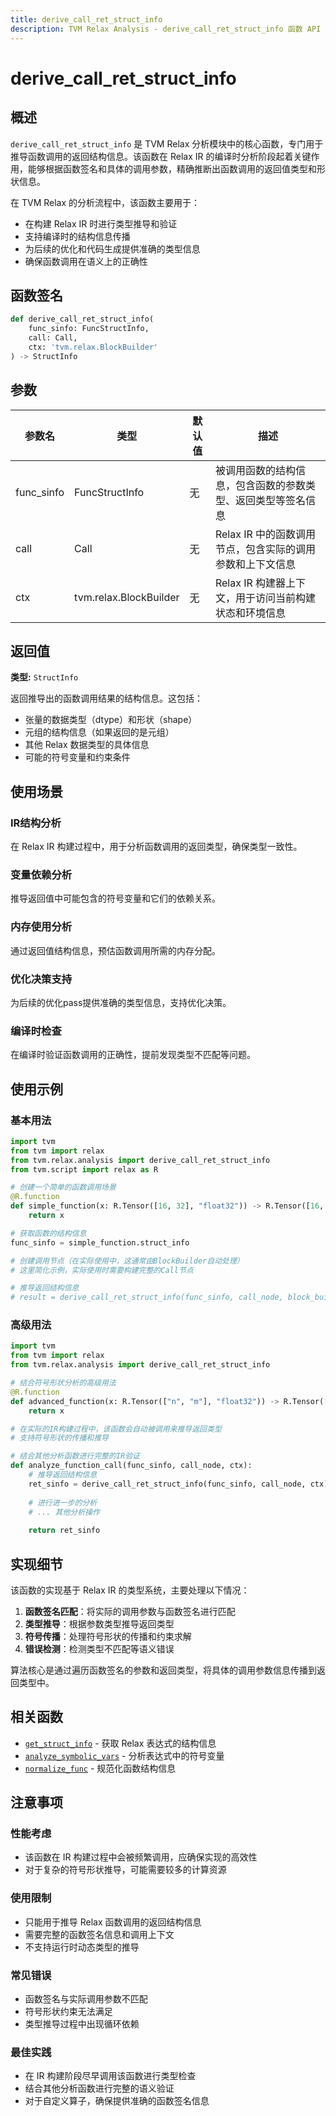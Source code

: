 ```yaml
---
title: derive_call_ret_struct_info
description: TVM Relax Analysis - derive_call_ret_struct_info 函数 API 文档
---
```


# derive_call_ret_struct_info

## 概述

`derive_call_ret_struct_info` 是 TVM Relax 分析模块中的核心函数，专门用于推导函数调用的返回结构信息。该函数在 Relax IR 的编译时分析阶段起着关键作用，能够根据函数签名和具体的调用参数，精确推断出函数调用的返回值类型和形状信息。

在 TVM Relax 的分析流程中，该函数主要用于：
- 在构建 Relax IR 时进行类型推导和验证
- 支持编译时的结构信息传播
- 为后续的优化和代码生成提供准确的类型信息
- 确保函数调用在语义上的正确性

## 函数签名

```python
def derive_call_ret_struct_info(
    func_sinfo: FuncStructInfo, 
    call: Call, 
    ctx: 'tvm.relax.BlockBuilder'
) -> StructInfo
```

## 参数

| 参数名 | 类型 | 默认值 | 描述 |
|--------|------|--------|------|
| func_sinfo | FuncStructInfo | 无 | 被调用函数的结构信息，包含函数的参数类型、返回类型等签名信息 |
| call | Call | 无 | Relax IR 中的函数调用节点，包含实际的调用参数和上下文信息 |
| ctx | tvm.relax.BlockBuilder | 无 | Relax IR 构建器上下文，用于访问当前构建状态和环境信息 |

## 返回值

**类型:** `StructInfo`

返回推导出的函数调用结果的结构信息。这包括：
- 张量的数据类型（dtype）和形状（shape）
- 元组的结构信息（如果返回的是元组）
- 其他 Relax 数据类型的具体信息
- 可能的符号变量和约束条件

## 使用场景

### IR结构分析
在 Relax IR 构建过程中，用于分析函数调用的返回类型，确保类型一致性。

### 变量依赖分析
推导返回值中可能包含的符号变量和它们的依赖关系。

### 内存使用分析
通过返回值结构信息，预估函数调用所需的内存分配。

### 优化决策支持
为后续的优化pass提供准确的类型信息，支持优化决策。

### 编译时检查
在编译时验证函数调用的正确性，提前发现类型不匹配等问题。

## 使用示例

### 基本用法

```python
import tvm
from tvm import relax
from tvm.relax.analysis import derive_call_ret_struct_info
from tvm.script import relax as R

# 创建一个简单的函数调用场景
@R.function
def simple_function(x: R.Tensor([16, 32], "float32")) -> R.Tensor([16, 32], "float32"):
    return x

# 获取函数的结构信息
func_sinfo = simple_function.struct_info

# 创建调用节点（在实际使用中，这通常由BlockBuilder自动处理）
# 这里简化示例，实际使用时需要构建完整的Call节点

# 推导返回结构信息
# result = derive_call_ret_struct_info(func_sinfo, call_node, block_builder)
```

### 高级用法

```python
import tvm
from tvm import relax
from tvm.relax.analysis import derive_call_ret_struct_info

# 结合符号形状分析的高级用法
@R.function
def advanced_function(x: R.Tensor(["n", "m"], "float32")) -> R.Tensor(["n", "m"], "float32"):
    return x

# 在实际的IR构建过程中，该函数会自动被调用来推导返回类型
# 支持符号形状的传播和推导

# 结合其他分析函数进行完整的IR验证
def analyze_function_call(func_sinfo, call_node, ctx):
    # 推导返回结构信息
    ret_sinfo = derive_call_ret_struct_info(func_sinfo, call_node, ctx)
    
    # 进行进一步的分析
    # ... 其他分析操作
    
    return ret_sinfo
```

## 实现细节

该函数的实现基于 Relax IR 的类型系统，主要处理以下情况：

1. **函数签名匹配**：将实际的调用参数与函数签名进行匹配
2. **类型推导**：根据参数类型推导返回类型
3. **符号传播**：处理符号形状的传播和约束求解
4. **错误检测**：检测类型不匹配等语义错误

算法核心是通过遍历函数签名的参数和返回类型，将具体的调用参数信息传播到返回类型中。

## 相关函数

- [`get_struct_info`](./get_struct_info.md) - 获取 Relax 表达式的结构信息
- [`analyze_symbolic_vars`](./analyze_symbolic_vars.md) - 分析表达式中的符号变量
- [`normalize_func`](./normalize_func.md) - 规范化函数结构信息

## 注意事项

### 性能考虑
- 该函数在 IR 构建过程中会被频繁调用，应确保实现的高效性
- 对于复杂的符号形状推导，可能需要较多的计算资源

### 使用限制
- 只能用于推导 Relax 函数调用的返回结构信息
- 需要完整的函数签名信息和调用上下文
- 不支持运行时动态类型的推导

### 常见错误
- 函数签名与实际调用参数不匹配
- 符号形状约束无法满足
- 类型推导过程中出现循环依赖

### 最佳实践
- 在 IR 构建阶段尽早调用该函数进行类型检查
- 结合其他分析函数进行完整的语义验证
- 对于自定义算子，确保提供准确的函数签名信息
